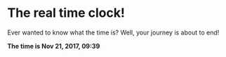 # The real time clock!

Ever wanted to know what the time is? Well, your journey is about to end!

**The time is Nov 21, 2017, 09:39**